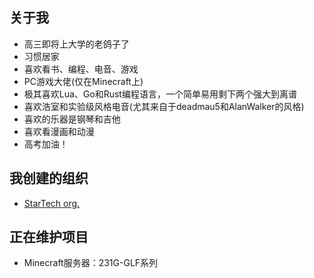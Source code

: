 ## 关于我

- 高三即将上大学的老鸽子了
- 习惯居家
- 喜欢看书、编程、电音、游戏
- PC游戏大佬(仅在Minecraft上)
- 极其喜欢Lua、Go和Rust编程语言，一个简单易用剩下两个强大到离谱
- 喜欢浩室和实验级风格电音(尤其来自于deadmau5和AlanWalker的风格)
- 喜欢的乐器是钢琴和吉他
- 喜欢看漫画和动漫
- 高考加油！

## 我创建的组织

- [StarTech org.](https://github.com/Snowxkh)

## 正在维护项目

- Minecraft服务器：231G-GLF系列

